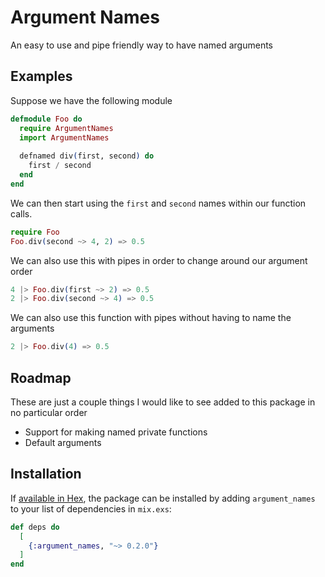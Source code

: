 # Argument Names

An easy to use and pipe friendly way to have named arguments

## Examples

Suppose we have the following module

```elixir
defmodule Foo do
  require ArgumentNames
  import ArgumentNames
  
  defnamed div(first, second) do
    first / second
  end
end
```

We can then start using the `first` and `second` names within our function calls.

```elixir
require Foo
Foo.div(second ~> 4, 2) => 0.5
```

We can also use this with pipes in order to change around our argument order

```elixir
4 |> Foo.div(first ~> 2) => 0.5
2 |> Foo.div(second ~> 4) => 0.5
```

We can also use this function with pipes without having to name the arguments

```elixir
2 |> Foo.div(4) => 0.5
```

## Roadmap

These are just a couple things I would like to see added to this package in no particular order

* Support for making named private functions
* Default arguments

## Installation

If [available in Hex](https://hex.pm/docs/publish), the package can be installed
by adding `argument_names` to your list of dependencies in `mix.exs`:

```elixir
def deps do
  [
    {:argument_names, "~> 0.2.0"}
  ]
end
```
